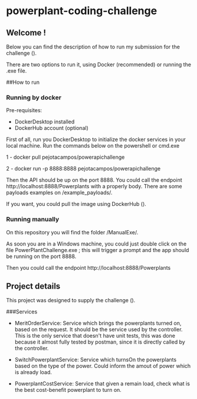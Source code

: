 # powerplant-coding-challenge


## Welcome !

Below you can find the description of how to run my submission for the challenge ().

There are two options to run it, using Docker (recommended) or running the .exe file. 

##How to run

### Running by docker 
Pre-requisites: 

- DockerDesktop installed
- DockerHub account (optional)

First of all, run you DockerDesktop to initialize the docker services in your local machine.
Run the commands below on the powershell or cmd.exe

1 - docker pull pejotacampos/powerapichallenge

2 - docker run -p 8888:8888 pejotacampos/powerapichallenge


Then the API should be up on the port 8888. You could call the endpoint http://localhost:8888/Powerplants with a properly body. There are some payloads examples on /example_payloads/.

If you want, you could pull the image using DockerHub ().


### Running manually

On this repository you will find the folder /ManualExe/.

As soon you are in a Windows machine, you could just double click on the file PowerPlantChallenge.exe ; this will trigger a prompt and the app should be running on the port 8888.

Then you could call the endpoint http://localhost:8888/Powerplants 


## Project details

This project was designed to supply the challenge ().

###Services
- MeritOrderService: Service which brings the powerplants turned on, based on the request. It should be the service used by the controller. This is the only service that doesn't have unit tests,
	this was done because it almost fully tested by postman, since it is directly called by the controller.

- SwitchPowerplantService: Service which turnsOn the powerplants based on the type of the power. Could inform the amout of power which is already load.

- PowerplantCostService: Service that given a remain load, check what is the best cost-benefit powerplant to turn on.